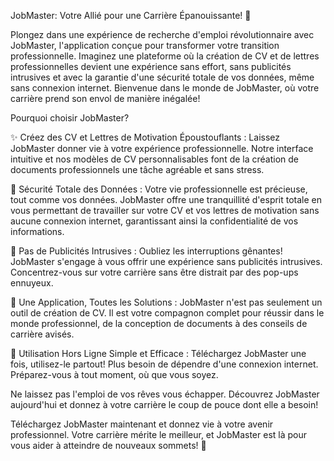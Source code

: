 JobMaster: Votre Allié pour une Carrière Épanouissante! 🚀

Plongez dans une expérience de recherche d'emploi révolutionnaire avec JobMaster, l'application conçue pour transformer votre transition professionnelle. Imaginez une plateforme où la création de CV et de lettres professionnelles devient une expérience sans effort, sans publicités intrusives et avec la garantie d'une sécurité totale de vos données, même sans connexion internet. Bienvenue dans le monde de JobMaster, où votre carrière prend son envol de manière inégalée!

Pourquoi choisir JobMaster?

✨ Créez des CV et Lettres de Motivation Époustouflants :
Laissez JobMaster donner vie à votre expérience professionnelle. Notre interface intuitive et nos modèles de CV personnalisables font de la création de documents professionnels une tâche agréable et sans stress.

🔐 Sécurité Totale des Données :
Votre vie professionnelle est précieuse, tout comme vos données. JobMaster offre une tranquillité d'esprit totale en vous permettant de travailler sur votre CV et vos lettres de motivation sans aucune connexion internet, garantissant ainsi la confidentialité de vos informations.

🚫 Pas de Publicités Intrusives :
Oubliez les interruptions gênantes! JobMaster s'engage à vous offrir une expérience sans publicités intrusives. Concentrez-vous sur votre carrière sans être distrait par des pop-ups ennuyeux.

💼 Une Application, Toutes les Solutions :
JobMaster n'est pas seulement un outil de création de CV. Il est votre compagnon complet pour réussir dans le monde professionnel, de la conception de documents à des conseils de carrière avisés.

🔄 Utilisation Hors Ligne Simple et Efficace :
Téléchargez JobMaster une fois, utilisez-le partout! Plus besoin de dépendre d'une connexion internet. Préparez-vous à tout moment, où que vous soyez.

Ne laissez pas l'emploi de vos rêves vous échapper. Découvrez JobMaster aujourd'hui et donnez à votre carrière le coup de pouce dont elle a besoin!

 Téléchargez JobMaster maintenant et donnez vie à votre avenir professionnel. Votre carrière mérite le meilleur, et JobMaster est là pour vous aider à atteindre de nouveaux sommets! 🌟
